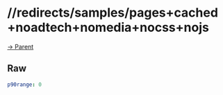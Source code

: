 
# //redirects/samples/pages+cached+noadtech+nomedia+nocss+nojs

[→ Parent](../..)


## Raw


```yaml
p90range: 0

```

